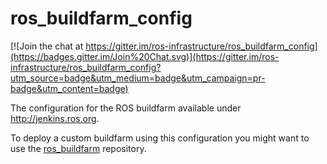 ros_buildfarm_config
====================

[![Join the chat at https://gitter.im/ros-infrastructure/ros_buildfarm_config](https://badges.gitter.im/Join%20Chat.svg)](https://gitter.im/ros-infrastructure/ros_buildfarm_config?utm_source=badge&utm_medium=badge&utm_campaign=pr-badge&utm_content=badge)

The configuration for the ROS buildfarm available under http://jenkins.ros.org.

To deploy a custom buildfarm using this configuration you might want to use the
[ros_buildfarm](https://github.com/ros-infrastructure/ros_buildfarm)
repository.
